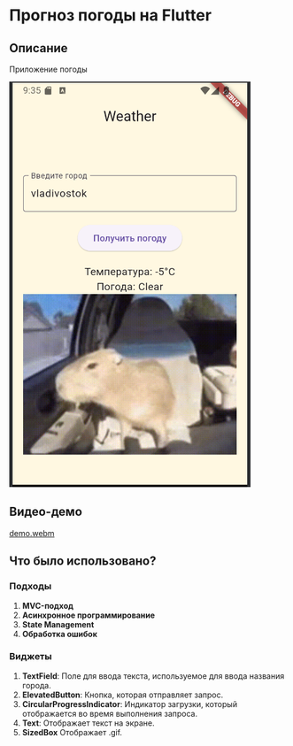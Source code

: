 # Прогноз погоды на Flutter

## Описание

Приложение погоды

![Иллюстрация к проекту](https://github.com/KaterinaVat/flutter_course_2024/blob/master/practice_3/1.png)

## Видео-демо

[demo.webm](https://github.com/KaterinaVat/flutter_course_2024/blob/master/practice_3/practice_3_bdedf803-0092-4338-9b64-e0297245a321)

## Что было использовано?

### Подходы
1. **MVC-подход**
1. **Асинхронное программирование**
2. **State Management**
3. **Обработка ошибок**

### Виджеты

1. **TextField**: Поле для ввода текста, используемое для ввода названия города.
2. **ElevatedButton**: Кнопка, которая отправляет запрос.
3. **CircularProgressIndicator**: Индикатор загрузки, который отображается во время выполнения запроса.
5. **Text**: Отображает текст на экране.
6. **SizedBox** Отображает .gif.

